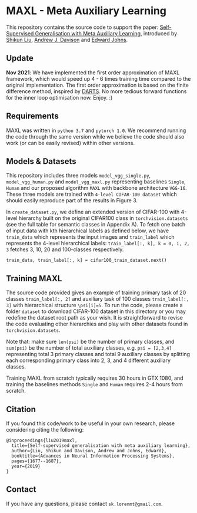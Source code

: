 # MAXL - Meta Auxiliary Learning
This repository contains the source code to support the paper: [Self-Supervised Generalisation with Meta Auxiliary Learning](https://arxiv.org/abs/1901.08933), introduced by [Shikun Liu](http://shikun.io/), [Andrew J. Davison](http://www.doc.ic.ac.uk/~ajd/) and [Edward Johns](https://www.robot-learning.uk/).

## Update
**Nov 2021**: We have implemented the first order approximation of MAXL framework, which would speed up 4 - 6 times training time compared to the original implementation. The first order approximation is based on the finite difference method, inspired by [DARTS](https://arxiv.org/abs/1806.09055). No more tedious forward functions for the inner loop optimisation now. Enjoy. :)

## Requirements
MAXL was written in `python 3.7` and `pytorch 1.0`. We recommend running the code through the same version while we believe the code should also work (or can be easily revised) within other versions.


## Models & Datasets
This repository includes three models `model_vgg_single.py`, `model_vgg_human.py` and `model_vgg_maxl.py` representing baselines `Single`, `Human` and our proposed algorithm `MAXL` with backbone architecture `VGG-16`. These three models are trained with `4-level CIFAR-100 dataset` which should easily reproduce part of the results in Figure 3.

In `create_dataset.py`, we define an extended version of CIFAR-100 with 4-level hierarchy built on the original CIFAR100 class in `torchvision.datasets` (see the full table for semantic classes in Appendix A). To fetch one batch of input data with kth hierarchical labels as defined below, we have `train_data` which represents the input images and `train_label` which represents the 4-level hierarchical labels: `train_label[:, k], k = 0, 1, 2, 3` fetches 3, 10, 20 and 100-classes respectively.

```
train_data, train_label[:, k] = cifar100_train_dataset.next()
```

## Training MAXL
The source code provided gives an example of training primary task of 20 classes `train_label[:, 2]` and auxiliary task of 100 classes `train_label[:, 3]` with hierarchical structure `\psi[i]=5`. To run the code, please create a folder `dataset` to download CIFAR-100 dataset in this directory or you may redefine the dataset root path as your wish. It is straightforward to revise the code evaluating other hierarchies and play with other datasets found in `torchvision.datasets`.

Note that: make sure `len(psi)` be the number of primary classes, and `sum(psi)` be the number of total auxiliary classes, e.g. `psi = [2,3,4]` representing total 3 primary classes and total 9 auxiliary classes by splitting each corresponding primary class into 2, 3, and 4 different auxiliary classes.

Training MAXL from scratch typically requires 30 hours in GTX 1080, and training the baselines methods `Single` and `Human` requires 2-4 hours from scratch.

## Citation
If you found this code/work to be useful in your own research, please considering citing the following:

```
@inproceedings{liu2019maxl,
  title={Self-supervised generalisation with meta auxiliary learning},
  author={Liu, Shikun and Davison, Andrew and Johns, Edward},
  booktitle={Advances in Neural Information Processing Systems},
  pages={1677--1687},
  year={2019}
}
```

## Contact
If you have any questions, please contact `sk.lorenmt@gmail.com`.
